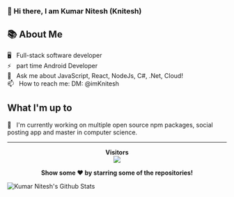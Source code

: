 ### 👋 Hi there, I am Kumar Nitesh (Knitesh)

## 📚 About Me

🖥 &nbsp; Full-stack software developer \
⚡ &nbsp; part time Android Developer \
💬 &nbsp; Ask me about JavaScript, React, NodeJs, C#, .Net, Cloud! \
📫 &nbsp; How to reach me: DM: @imKnitesh

##  What I'm up to

🔭 &nbsp; I'm currently working on multiple open source npm packages, social posting app and master in computer science.

<hr/>

<p align="center"> 
  <strong>Visitors</strong><br/> 
  <img src="https://profile-counter.glitch.me/knitesh/count.svg" />
</p>

<p align="center">
  <strong>Show some ❤️ by starring some of the repositories!</strong>
</p>


![Kumar Nitesh's Github Stats](https://github-readme-stats.vercel.app/api?username=knitesh&show_icons=true&theme=highcontrast&count_private=true&show_icons=true)

<!--
**knitesh/knitesh** is a ✨ _special_ ✨ repository because its `README.md` (this file) appears on your GitHub profile.

Here are some ideas to get you started:

- 🔭 I’m currently working on ...
- 🌱 I’m currently learning ...
- 👯 I’m looking to collaborate on ...
- 🤔 I’m looking for help with ...
- 💬 Ask me about ...
- 📫 How to reach me: ...
- 😄 Pronouns: ...
- ⚡ Fun fact: ...
-->










